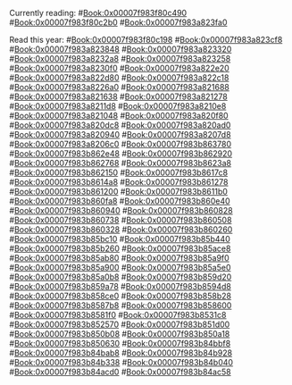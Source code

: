 Currently reading:
#<Book:0x00007f983f80c490>
#<Book:0x00007f983f80c2b0>
#<Book:0x00007f983a823fa0>


Read this year:
#<Book:0x00007f983f80c198>
#<Book:0x00007f983a823cf8>
#<Book:0x00007f983a823848>
#<Book:0x00007f983a823320>
#<Book:0x00007f983a8232a8>
#<Book:0x00007f983a823258>
#<Book:0x00007f983a8230f0>
#<Book:0x00007f983a822e20>
#<Book:0x00007f983a822d80>
#<Book:0x00007f983a822c18>
#<Book:0x00007f983a8226a0>
#<Book:0x00007f983a821688>
#<Book:0x00007f983a821638>
#<Book:0x00007f983a821278>
#<Book:0x00007f983a8211d8>
#<Book:0x00007f983a8210e8>
#<Book:0x00007f983a821048>
#<Book:0x00007f983a820f80>
#<Book:0x00007f983a820dc8>
#<Book:0x00007f983a820ad0>
#<Book:0x00007f983a820940>
#<Book:0x00007f983a8207d8>
#<Book:0x00007f983a8206c0>
#<Book:0x00007f983b863780>
#<Book:0x00007f983b862e48>
#<Book:0x00007f983b862920>
#<Book:0x00007f983b862768>
#<Book:0x00007f983b8623a8>
#<Book:0x00007f983b862150>
#<Book:0x00007f983b8617c8>
#<Book:0x00007f983b8614a8>
#<Book:0x00007f983b861278>
#<Book:0x00007f983b861200>
#<Book:0x00007f983b8611b0>
#<Book:0x00007f983b860fa8>
#<Book:0x00007f983b860e40>
#<Book:0x00007f983b860940>
#<Book:0x00007f983b860828>
#<Book:0x00007f983b860738>
#<Book:0x00007f983b860508>
#<Book:0x00007f983b860328>
#<Book:0x00007f983b860260>
#<Book:0x00007f983b85bc10>
#<Book:0x00007f983b85b440>
#<Book:0x00007f983b85b260>
#<Book:0x00007f983b85ace8>
#<Book:0x00007f983b85ab80>
#<Book:0x00007f983b85a9f0>
#<Book:0x00007f983b85a900>
#<Book:0x00007f983b85a5e0>
#<Book:0x00007f983b85a0b8>
#<Book:0x00007f983b859d20>
#<Book:0x00007f983b859a78>
#<Book:0x00007f983b8594d8>
#<Book:0x00007f983b858ce0>
#<Book:0x00007f983b858b28>
#<Book:0x00007f983b8587b8>
#<Book:0x00007f983b858600>
#<Book:0x00007f983b8581f0>
#<Book:0x00007f983b8531c8>
#<Book:0x00007f983b852570>
#<Book:0x00007f983b851d00>
#<Book:0x00007f983b850b08>
#<Book:0x00007f983b850a18>
#<Book:0x00007f983b850630>
#<Book:0x00007f983b84bbf8>
#<Book:0x00007f983b84bab8>
#<Book:0x00007f983b84b928>
#<Book:0x00007f983b84b338>
#<Book:0x00007f983b84b040>
#<Book:0x00007f983b84acd0>
#<Book:0x00007f983b84ac58>
